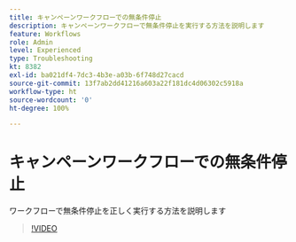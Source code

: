 ```yaml
---
title: キャンペーンワークフローでの無条件停止
description: キャンペーンワークフローで無条件停止を実行する方法を説明します
feature: Workflows
role: Admin
level: Experienced
type: Troubleshooting
kt: 8382
exl-id: ba021df4-7dc3-4b3e-a03b-6f748d27cacd
source-git-commit: 13f7ab2dd41216a603a22f181dc4d06302c5918a
workflow-type: ht
source-wordcount: '0'
ht-degree: 100%

---
```


# キャンペーンワークフローでの無条件停止

ワークフローで無条件停止を正しく実行する方法を説明します

>[!VIDEO](https://video.tv.adobe.com/v/335887?quality=12&learn=on)
